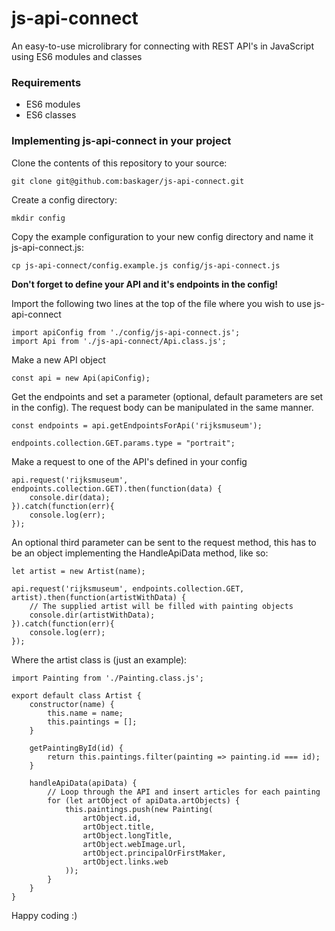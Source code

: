 # js-api-connect
An easy-to-use microlibrary for connecting with REST API's in JavaScript using ES6 modules and classes

### Requirements
- ES6 modules
- ES6 classes

### Implementing js-api-connect in your project
Clone the contents of this repository to your source:

``git clone git@github.com:baskager/js-api-connect.git ``

Create a config directory:

``mkdir config``

Copy the example configuration to your new config directory and name it js-api-connect.js:

``cp js-api-connect/config.example.js config/js-api-connect.js``

**Don't forget to define your API and it's endpoints in the config!**


Import the following two lines at the top of the file where you wish to use js-api-connect

    import apiConfig from './config/js-api-connect.js';
    import Api from './js-api-connect/Api.class.js';

Make a new API object

    const api = new Api(apiConfig);

Get the endpoints and set a parameter (optional, default parameters are set in the config). The request body can be manipulated in the same manner.

    const endpoints = api.getEndpointsForApi('rijksmuseum');

    endpoints.collection.GET.params.type = "portrait";

Make a request to one of the API's defined in your config

    api.request('rijksmuseum', endpoints.collection.GET).then(function(data) {
        console.dir(data);
    }).catch(function(err){
        console.log(err);
    });

An optional third parameter can be sent to the request method, this has to be an object implementing the HandleApiData method, like so:

    let artist = new Artist(name);

    api.request('rijksmuseum', endpoints.collection.GET, artist).then(function(artistWithData) {
        // The supplied artist will be filled with painting objects
        console.dir(artistWithData);
    }).catch(function(err){
        console.log(err);
    });

Where the artist class is (just an example):

    import Painting from './Painting.class.js';

    export default class Artist {
        constructor(name) {
            this.name = name;
            this.paintings = [];
        }

        getPaintingById(id) {
            return this.paintings.filter(painting => painting.id === id);
        }

        handleApiData(apiData) {
            // Loop through the API and insert articles for each painting
            for (let artObject of apiData.artObjects) {
                this.paintings.push(new Painting(
                    artObject.id,
                    artObject.title,
                    artObject.longTitle,
                    artObject.webImage.url,
                    artObject.principalOrFirstMaker,
                    artObject.links.web
                ));
            }
        }
    }

Happy coding :)
